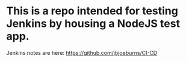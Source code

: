 # This is a repo intended for testing Jenkins by housing a NodeJS test app.

Jenkins notes are here: https://github.com/jbjoeburns/CI-CD

